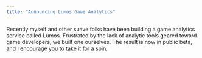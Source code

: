 ```yaml
---
title: "Announcing Lumos Game Analytics"
---
```


Recently myself and other suave folks have been building a game analytics service called Lumos. Frustrated by the lack of analytic tools geared toward game developers, we built one ourselves. The result is now in public beta, and I encourage you to [take it for a spin](http://www.uselumos.com/).
